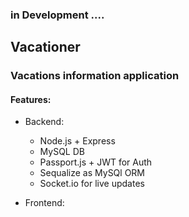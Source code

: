 ### in Development ....

## Vacationer 

### Vacations information application

#### Features:

* Backend:
   * Node.js + Express
   * MySQL DB
   * Passport.js + JWT for Auth
   * Sequalize as MySQl ORM
   * Socket.io for live updates

* Frontend:   
